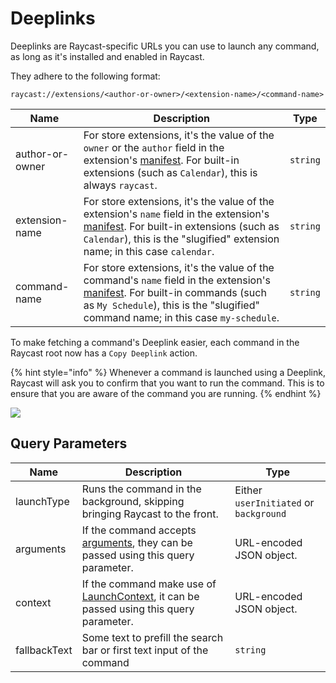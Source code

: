 # Deeplinks

Deeplinks are Raycast-specific URLs you can use to launch any command, as long as it's installed and enabled in Raycast.

They adhere to the following format:

```
raycast://extensions/<author-or-owner>/<extension-name>/<command-name>
```

| Name            | Description                                                                                                                                                                                                                                                             | Type     |
| --------------- | ----------------------------------------------------------------------------------------------------------------------------------------------------------------------------------------------------------------------------------------------------------------------- | -------- |
| author-or-owner | For store extensions, it's the value of the `owner` or the `author` field in the extension's [manifest](https://developers.raycast.com/information/manifest). For built-in extensions (such as `Calendar`), this is always `raycast`.                                   | `string` |
| extension-name  | For store extensions, it's the value of the extension's `name` field in the extension's [manifest](https://developers.raycast.com/information/manifest). For built-in extensions (such as `Calendar`), this is the "slugified" extension name; in this case `calendar`. | `string` |
| command-name    | For store extensions, it's the value of the command's `name` field in the extension's [manifest](https://developers.raycast.com/information/manifest). For built-in commands (such as `My Schedule`), this is the "slugified" command name; in this case `my-schedule`. | `string` |

To make fetching a command's Deeplink easier, each command in the Raycast root now has a `Copy Deeplink` action.

{% hint style="info" %}
Whenever a command is launched using a Deeplink, Raycast will ask you to confirm that you want to run the command. This is to ensure that you are aware of the command you are running.
{% endhint %}

![](https://2922539984-files.gitbook.io/~/files/v0/b/gitbook-x-prod.appspot.com/o/spaces%2F-Me_8A39tFhZg3UaVoSN%2Fuploads%2Fgit-blob-612ba5e034fc166e1bc0f57d0035cf242bcf0011%2Fdeeplink-confirmation.webp?alt=media)

## Query Parameters

| Name         | Description                                                                                                                                                  | Type                                   |
| ------------ | ------------------------------------------------------------------------------------------------------------------------------------------------------------ | -------------------------------------- |
| launchType   | Runs the command in the background, skipping bringing Raycast to the front.                                                                                  | Either `userInitiated` or `background` |
| arguments    | If the command accepts [arguments](https://developers.raycast.com/information/lifecycle/arguments), they can be passed using this query parameter.           | URL-encoded JSON object.               |
| context      | If the command make use of [LaunchContext](https://developers.raycast.com/api-reference/command#launchcontext), it can be passed using this query parameter. | URL-encoded JSON object.               |
| fallbackText | Some text to prefill the search bar or first text input of the command                                                                                       | `string`                               |

